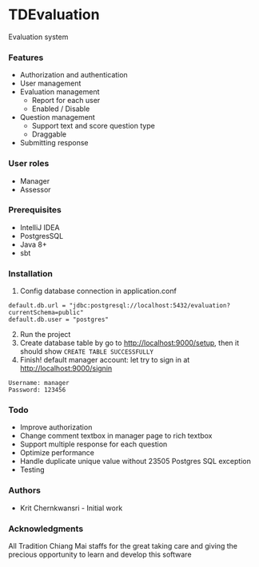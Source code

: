# TDEvaluation
Evaluation system
### Features

- Authorization and authentication
- User management
- Evaluation management
	 - Report for each user
	 - Enabled / Disable
- Question management
	- Support text and score question type
	- Draggable
- Submitting response

### User roles
- Manager
- Assessor

### Prerequisites
- IntelliJ IDEA
- PostgresSQL
- Java 8+
- sbt

### Installation
1. Config database connection in application.conf
```
default.db.url = "jdbc:postgresql://localhost:5432/evaluation?currentSchema=public"
default.db.user = "postgres"
```
2. Run the project
3. Create database table by go to [http://localhost:9000/setup](http://localhost:9000/setup "http://localhost:9000/setup"), then it should show
`CREATE TABLE SUCCESSFULLY`
4. Finish! default manager account: let try to sign in at [http://localhost:9000/signin](http://localhost:9000/signin "http://localhost:9000/signin")
```
Username: manager
Password: 123456
```

### Todo
- Improve authorization
- Change comment textbox in manager page to rich textbox
- Support multiple response for each question
- Optimize performance
- Handle duplicate unique value without 23505 Postgres SQL exception 
- Testing

### Authors
- Krit Chernkwansri - Initial work

### Acknowledgments
All Tradition Chiang Mai staffs for the great taking care and giving the precious opportunity to learn and develop this software
